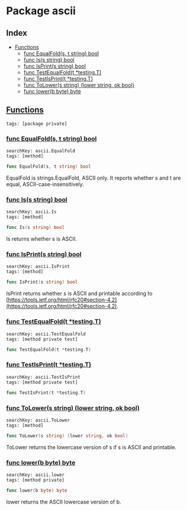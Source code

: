 # Package ascii

## Index

* [Functions](#func)
    * [func EqualFold(s, t string) bool](#EqualFold)
    * [func Is(s string) bool](#Is)
    * [func IsPrint(s string) bool](#IsPrint)
    * [func TestEqualFold(t *testing.T)](#TestEqualFold)
    * [func TestIsPrint(t *testing.T)](#TestIsPrint)
    * [func ToLower(s string) (lower string, ok bool)](#ToLower)
    * [func lower(b byte) byte](#lower)


## <a id="func" href="#func">Functions</a>

```
tags: [package private]
```

### <a id="EqualFold" href="#EqualFold">func EqualFold(s, t string) bool</a>

```
searchKey: ascii.EqualFold
tags: [method]
```

```Go
func EqualFold(s, t string) bool
```

EqualFold is strings.EqualFold, ASCII only. It reports whether s and t are equal, ASCII-case-insensitively. 

### <a id="Is" href="#Is">func Is(s string) bool</a>

```
searchKey: ascii.Is
tags: [method]
```

```Go
func Is(s string) bool
```

Is returns whether s is ASCII. 

### <a id="IsPrint" href="#IsPrint">func IsPrint(s string) bool</a>

```
searchKey: ascii.IsPrint
tags: [method]
```

```Go
func IsPrint(s string) bool
```

IsPrint returns whether s is ASCII and printable according to [https://tools.ietf.org/html/rfc20#section-4.2](https://tools.ietf.org/html/rfc20#section-4.2). 

### <a id="TestEqualFold" href="#TestEqualFold">func TestEqualFold(t *testing.T)</a>

```
searchKey: ascii.TestEqualFold
tags: [method private test]
```

```Go
func TestEqualFold(t *testing.T)
```

### <a id="TestIsPrint" href="#TestIsPrint">func TestIsPrint(t *testing.T)</a>

```
searchKey: ascii.TestIsPrint
tags: [method private test]
```

```Go
func TestIsPrint(t *testing.T)
```

### <a id="ToLower" href="#ToLower">func ToLower(s string) (lower string, ok bool)</a>

```
searchKey: ascii.ToLower
tags: [method]
```

```Go
func ToLower(s string) (lower string, ok bool)
```

ToLower returns the lowercase version of s if s is ASCII and printable. 

### <a id="lower" href="#lower">func lower(b byte) byte</a>

```
searchKey: ascii.lower
tags: [method private]
```

```Go
func lower(b byte) byte
```

lower returns the ASCII lowercase version of b. 

